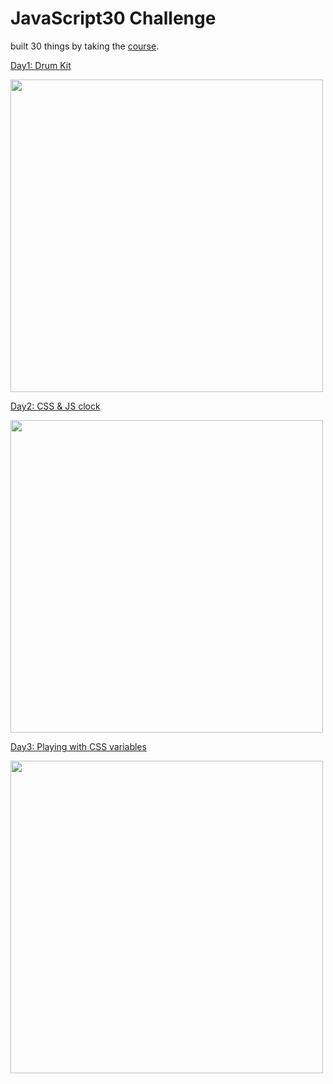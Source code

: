 # JavaScript30 Challenge

built 30 things by taking the [course](https://JavaScript30.com).

[Day1: Drum Kit](https://requiemformemories.github.io/javascript30/01_drum_kit)
<div><img src='https://requiemformemories.github.io/javascript30/preview_photos/day1.jpg' width='500'></div>

[Day2: CSS & JS clock](https://requiemformemories.github.io/javascript30/02_clock)
<div><img src='https://requiemformemories.github.io/javascript30/preview_photos/day2.jpg' width='500'></div>

[Day3: Playing with CSS variables](https://requiemformemories.github.io/javascript30/03_css_variables)
<div><img src='https://requiemformemories.github.io/javascript30/preview_photos/day3.jpg' width='500'></div>
